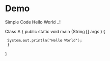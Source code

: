 # Demo


Simple Code Hello World ..!

Class A {
 public static void main (String [] args ) {
 
     System.out.println("Hello World");
     }
  }   
